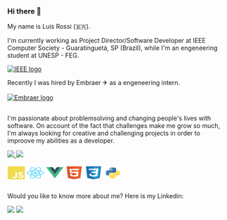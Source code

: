 ### Hi there 👋

My name is Luis Rossi (🇧🇷). 


I'm currently working as Project Director/Software Developer at IEEE Computer Society - Guaratinguetá, SP (Brazil), while I'm an engeneering student at UNESP - FEG.




  <a href="https://www.linkedin.com/company/ieee-computer-society-guaratingueta/mycompany/">
    <img alt="IEEE logo" height="40px" src="https://www.vectorlogo.zone/logos/ieee/ieee-ar21.svg">
  </a>


Recently I was hired by Embraer ✈ as a engeneering intern.
<br/>
<br/>
<a href="https://www.linkedin.com/company/embraer/mycompany/">
<img alt="Embraer logo" height="25px" src="https://logodownload.org/wp-content/uploads/2014/06/embraer-logo-4-1.png">
</a>

  ##
  

I'm passionate about problemsolving and changing people's lives with software. On account of the fact that challenges make me grow so much, I'm always looking for creative and    challenging projects in order to improove my abilities as a developer.


<div>
  <a href="https://github.com/lcrossi">
  <img height="180em" src="https://github-readme-stats.vercel.app/api?username=lcrossi&show_icons=true&theme=blueberry&include_all_commits=true&count_private=true"/>
  <img height="180em" src="https://github-readme-stats.vercel.app/api/top-langs/?username=lcrossi&layout=compact&langs_count=7&theme=blueberry"/>
  </a>
</div>
  
<div style="display: inline_block"><br>
  <img align="center" alt="Luis-Js" height="30" width="40" src="https://raw.githubusercontent.com/devicons/devicon/master/icons/javascript/javascript-plain.svg">
  <!--<img align="center" alt="Luis-Ts" height="30" width="40" src="https://raw.githubusercontent.com/devicons/devicon/master/icons/typescript/typescript-plain.svg"> -->
  <img align="center" alt="Luis-React" height="30" width="40" src="https://raw.githubusercontent.com/devicons/devicon/master/icons/react/react-original.svg">
  <img align="center" alt="Luis-Vue" height="30" width="40" src="https://raw.githubusercontent.com/devicons/devicon/master/icons/vuejs/vuejs-original.svg">
  <img align="center" alt="Luis-HTML" height="30" width="40" src="https://raw.githubusercontent.com/devicons/devicon/master/icons/html5/html5-original.svg">
  <img align="center" alt="Luis-CSS" height="30" width="40" src="https://raw.githubusercontent.com/devicons/devicon/master/icons/css3/css3-original.svg">
  <img align="center" alt="Rafa-Python" height="30" width="40" src="https://raw.githubusercontent.com/devicons/devicon/master/icons/python/python-original.svg">
</div>
  
  ##

  
Would you like to know more about me? Here is my Linkedin:
<div>
<!--[![Linkedin Badge](https://img.shields.io/badge/-LinkedIn-blue?style=flat-square&logo=Linkedin&logoColor=white&link=https://www.linkedin.com/in/lcrossi)](https://www.linkedin.com/in/lcrossi) -->
  <a href="https://www.linkedin.com/in/lcrossi" target="_blank"><img src="https://img.shields.io/badge/-LinkedIn-%230077B5?style=for-the-badge&logo=linkedin&logoColor=white" target="_blank"></a> 
  <a href = "mailto:lcrossi2010@gmail.com"><img src="https://img.shields.io/badge/-Gmail-%23333?style=for-the-badge&logo=gmail&logoColor=white" target="_blank"></a>
</div>
  
<!-- <img src="https://komarev.com/ghpvc/?username=lcrossi&color=green" alt="lcrossi" /> -->
